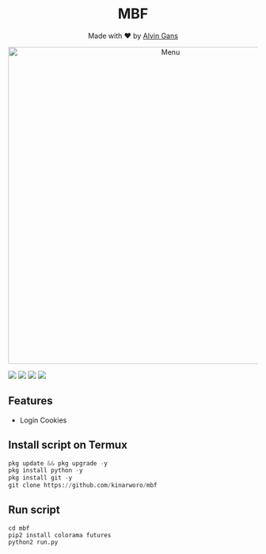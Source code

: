 <h1 align="center">
  MBF
</h1>
</div>
<p align="center">
  Made with ❤️ by <a href="https://github.com/kinarworo">Alvin Gans</a>
</p>
<p align="center">
 <img src="https://github.com/kinarworo/mbf/blob/main/Screenshot_2020-12-25-15-52-14-17.jpg" width="640" title="Menu" alt="Menu">
</p>

   ![](https://img.shields.io/badge/Language-1-blue) ![](https://img.shields.io/badge/Python-3.7-green) ![](https://img.shields.io/badge/Size-5KB-orange) ![](https://img.shields.io/badge/Relase-16-09-20-brightgreen)

## Features
* Login Cookies
## Install script on Termux
```python
pkg update && pkg upgrade -y
pkg install python -y
pkg install git -y
git clone https://github.com/kinarworo/mbf
```

## Run script
```
cd mbf
pip2 install colorama futures
python2 run.py
```

